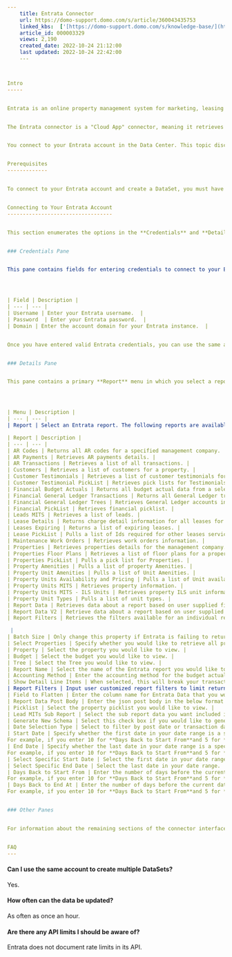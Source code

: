 ```yaml
---
    title: Entrata Connector
    url: https://domo-support.domo.com/s/article/360043435753
    linked_kbs:  ['[https://domo-support.domo.com/s/knowledge-base/](https://domo-support.domo.com/s/knowledge-base/)', '[https://domo-support.domo.com/s/](https://domo-support.domo.com/s/)', '[https://domo-support.domo.com/s/topic/0TO5w000000ZammGAC](https://domo-support.domo.com/s/topic/0TO5w000000ZammGAC)', '[https://domo-support.domo.com/s/topic/0TO5w000000ZanLGAS](https://domo-support.domo.com/s/topic/0TO5w000000ZanLGAS)', '[https://domo-support.domo.com/s/topic/0TO5w000000ZaoQGAS](https://domo-support.domo.com/s/topic/0TO5w000000ZaoQGAS)', '[https://domo-support.domo.com/s/article/360042926274](https://domo-support.domo.com/s/article/360042926274)', '[https://domo-support.domo.com/s/article/360042926054](https://domo-support.domo.com/s/article/360042926054)', '[https://domo-support.domo.com/s/article/360043435753](https://domo-support.domo.com/s/article/360043435753)', '[https://domo-support.domo.com/s/topic/0TO5w000000ZaoQGAS/api-connectors](https://domo-support.domo.com/s/topic/0TO5w000000ZaoQGAS/api-connectors)', '[https://domo-support.domo.com/s/article/360043429933](https://domo-support.domo.com/s/article/360043429933)', '[https://domo-support.domo.com/s/article/360043429953](https://domo-support.domo.com/s/article/360043429953)', '[https://domo-support.domo.com/s/article/360042925494](https://domo-support.domo.com/s/article/360042925494)', '[https://domo-support.domo.com/s/article/360043429913](https://domo-support.domo.com/s/article/360043429913)', '[https://domo-support.domo.com/s/article/4408174643607](https://domo-support.domo.com/s/article/4408174643607)', '[https://domo-support.domo.com/s/login/](https://domo-support.domo.com/s/login/)']
    article_id: 000003329
    views: 2,190
    created_date: 2022-10-24 21:12:00
    last updated: 2022-10-24 22:42:00
    ---



Intro
-----


Entrata is an online property management system for marketing, leasing and management of rental property. Use Domo's Entrata connector to retrieve transaction lists, customer testimonials, lead lists, and so on. For more information about the Entrata API, visit their website. ([https://www.entrata.com/api-documentation](https://www.entrata.com/api-documentation "https://www.entrata.com/api-documentation"))


The Entrata connector is a "Cloud App" connector, meaning it retrieves data stored in the cloud. In the Data Center, you can access the connector page for this and other Cloud App connectors by clicking **Cloud App** in the toolbar at the top of the window.


You connect to your Entrata account in the Data Center. This topic discusses the fields and menus that are specific to the Entrata connector user interface. General information for adding DataSets, setting update schedules, and editing DataSet information is discussed in [Adding a DataSet Using a Data Connector](/s/article/360042926274 "Adding a DataSet Using a Data Connector").


Prerequisites
-------------


To connect to your Entrata account and create a DataSet, you must have an Entrata username and password. You must also know your Entrata account domain. This is the portion of your Entrata URL immediately following https://, e.g. https://[mycompany].entrata.com. 


Connecting to Your Entrata Account
----------------------------------


This section enumerates the options in the **Credentials** and **Details** panes in the Entrata Connector page. The components of the other panes in this page, **Scheduling** and **Name & Describe Your DataSet**, are universal across most connector types and are discussed in greater length in [Adding a DataSet Using a Data Connector](/s/article/360042926274 "Adding a DataSet Using a Data Connector").


### Credentials Pane


This pane contains fields for entering credentials to connect to your Entrata account. The following table describes what is needed for each field:  




| Field | Description |
| --- | --- |
| Username | Enter your Entrata username.  |
| Password  | Enter your Entrata password.  |
| Domain | Enter the account domain for your Entrata instance.  |


Once you have entered valid Entrata credentials, you can use the same account any time you go to create a new Entrata DataSet. You can manage connector accounts in the **Accounts** tab in the Data Center. For more information about this tab, see [Managing User Accounts for Connectors](/s/article/360042926054 "Managing User Accounts for Connectors").


### Details Pane


This pane contains a primary **Report** menu in which you select a report type. Depending on the report type you select, other options may be available.




| Menu | Description |
| --- | --- |
| Report | Select an Entrata report. The following reports are available:

| Report | Description |
| --- | --- |
| AR Codes | Returns all AR codes for a specified management company. |
| AR Payments | Retrieves AR payments details. |
| AR Transactions | Retrieves a list of all transactions. |
| Customers | Retrieves a list of customers for a property. |
| Customer Testimonials | Retrieves a list of customer testimonials for a property. |
| Customer Testimonial PickList | Retrieves pick lists for Testimonials. |
| Financial Budget Actuals | Returns all budget actual data from a selected property, gl tree, and budget. Data is selected by month. For example, when selecting a start date of 2017-05-15 to an end date of 2017-05-21, you are selecting all data from the start to the end of May 2017. |
| Financial General Ledger Transactions | Returns all General Ledger transactions for a property. |
| Financial General Ledger Trees | Retrieves General Ledger accounts information. |
| Financial PickList | Retrieves financial picklist. |
| Leads MITS | Retrieves a list of leads. |
| Lease Details | Returns charge detail information for all leases for the selected property. |
| Leases Expiring | Returns a list of expiring leases. |
| Lease PickList | Pulls a list of Ids required for other leases services. |
| Maintenance Work Orders | Retrieves work orders information. |
| Properties | Retrieves properties details for the management company. |
| Properties Floor Plans | Retrieves a list of floor plans for a property. |
| Properties PickList | Pulls a pick list for Properties. |
| Property Amenities | Pulls a list of property Amenities. |
| Property Unit Amenities | Pulls a list of Unit Amenities. |
| Property Units Availability and Pricing | Pulls a list of Unit availability and their pricing. |
| Property Units MITS | Retrieves property information. |
| Property Units MITS - ILS Units | Retrieves property ILS unit information. |
| Property Unit Types | Pulls a list of unit types. |
| Report Data | Retrieves data about a report based on user supplied filters. |
| Report Data V2 | Retrieve data about a report based on user supplied post body. To import data from an Entrata report, export the report definition from the Entrata UI and enter it in it's entirety in the 'REPORT DATA POST BODY' section. |
| Report Filters | Retrieves the filters available for an individual report. |

 |
| Batch Size | Only change this property if Entrata is failing to return a successful response. This modifies how many properties are requested per API request. Smaller numbers can be handled better by the API, but will result in more API requests, which could cause you to go over your daily API rate limits. Maximum is 100. |
| Select Properties | Specify whether you would like to retrieve all properties or a specific property. |
| Property | Select the property you would like to view. |
| Budget | Select the budget you would like to view. |
| Tree | Select the Tree you would like to view. |
| Report Name | Select the name of the Entrata report you would like to retrieve data for. |
| Accounting Method | Enter the accounting method for the budget actuals. |
| Show Detail Line Items | When selected, this will break your transaction up into a detail level report. This will mean that you will see one row of data per transaction detail. This is usually a breakdown of credits and debits for that transaction. Be cautious when aggregating data with this option selected. This report can be very large. |
| Report Filters | Input user customized report filters to limit returned data. Available filters can be found in the Report Filters report. Filters must be in JSON format, and any date fields in the filters must have the m/d/Y value replaced with an appropriate date string. For example, if you find daterange-start, daterange-end, or date parameters, replace m/d/Y with a string formatted like the following: 5/1/2017. If you are replacing the date parameter, this will select reports on the date of May 1st, 2017. Only include the inner filters and not the filters or filter keys. So instead of "filters": { "filter": [{"name": "property", "required": null},{"name": "property\_stats", "required": true}]} you would supply the following inner array object {"name": "property", "required": null},{"name": "property\_stats", "required": true} |
| Field to Flatten | Enter the column name for Entrata Data that you would like parsed and flattened to retrieve data that is normally returned as a List. You may only enter one column at a time. |
| Report Data Post Body | Enter the json post body in the below format {"auth":{"type":"basic","password":"password","username":"username"},"method":{"name":"getReportData","version":"r2","params":{"reportName":"","reportVersion":"","filters":{ }}}}.The value of the username and password will be replaced by the username and password entered in the Credentials section.You can export filters for the report from the Entrata UI. |
| Picklist | Select the property picklist you would like to view. |
| Lead MITs Sub Report | Select the sub report data you want included in your report. This creates a new row of data per record. For example, if you selected the **Phone**sub report and a lead had 5 phone numbers, 5 rows of data would be added for that lead.   |
| Generate New Schema | Select this check box if you would like to generate new schema in every run. |
| Date Selection Type | Select to filter by post date or transaction date. |
| Start Date | Specify whether the first date in your date range is a specific or relative date. Choose **Relative** if you always want the report to retrieve data for a given number of days back (which you specify in **Days Back to Start From**) from the current date. If you choose **Relative** here, you should also choose **Relative**for **End Date** and specify a value for **Date Back to End At**. 
For example, if you enter 10 for **Days Back to Start From**and 5 for **Days Back to End At**and you set the DataSet to update daily, each new day the report will update to show information for 5 to 10 days in the past.  |
| End Date | Specify whether the last date in your date range is a specific or relative date. Choose **Relative** if you always want the report to retrieve data for a given number of days back (which you specify in **Days Back to End At**) from the current date. If you choose **Relative** here, you should also choose **Relative**for **Start Date** and specify a value for **Date Back to Start From**. 
For example, if you enter 10 for **Days Back to Start From**and 5 for **Days Back to End At**and you set the DataSet to update daily, each new day the report will update to show information for 5 to 10 days in the past.      |
| Select Specific Start Date | Select the first date in your date range.  |
| Select Specific End Date | Select the last date in your date range.  |
| Days Back to Start From | Enter the number of days before the current date to use as the start date.  
For example, if you enter 10 for **Days Back to Start From**and 5 for **Days Back to End At** and you set the DataSet to update daily, each day the report updates to show information for a 5-day range, starting 10 days ago and ending 5 days ago.  |
| Days Back to End At | Enter the number of days before the current date to use as the end date.  
For example, if you enter 10 for **Days Back to Start From**and 5 for **Days Back to End At** and you set the DataSet to update daily, each day the report updates to show information for a 5-day range, starting 10 days ago and ending 5 days ago.   |


### Other Panes


For information about the remaining sections of the connector interface, including how to configure scheduling, retry, and update options, see [Adding a DataSet Using a Data Connector](/s/article/360042926274).  


FAQ
---
```



#### Can I use the same account to create multiple DataSets?


Yes.


#### How often can the data be updated?


As often as once an hour.


#### Are there any API limits I should be aware of?


Entrata does not document rate limits in its API.

